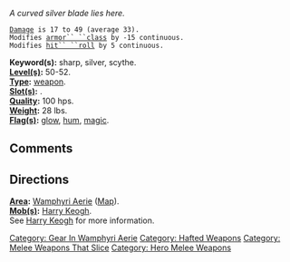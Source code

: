 *A curved silver blade lies here.*

[`Damage`](Melee_Weapon_Values "wikilink")` is 17 to 49 (average 33).`  
`Modifies `[`armor`` ``class`](Armor_Class "wikilink")` by -15 continuous.`  
`Modifies `[`hit`` ``roll`](Hit_Roll "wikilink")` by 5 continuous.`

**Keyword(s):** sharp, silver, scythe.  
**[Level(s)](Object_Level "wikilink"):** 50-52.  
**[Type](:Category:_Object_Types "wikilink"):**
[weapon](:Category:_Melee_Weapons "wikilink").  
**[Slot(s)](Object_Slots "wikilink"):** <wielded>.  
**[Quality](Object_Quality "wikilink"):** 100 hps.  
**[Weight](Object_Weight "wikilink"):** 28 lbs.  
**[Flag(s)](:Category:_Object_Flags "wikilink"):**
[glow](Glow_Flag "wikilink"), [hum](Hum_Flag "wikilink"),
[magic](Magic_Flag "wikilink").  

## Comments

## Directions

**[Area](:Category:_Areas "wikilink"):** [Wamphyri
Aerie](:Category:_Wamphyri_Aerie "wikilink")
([Map](Wamphyri_Aerie_Map "wikilink")).  
**[Mob(s)](:Category:_Mobs "wikilink"):** [Harry
Keogh](Harry_Keogh "wikilink").  
See [Harry Keogh](Harry_Keogh "wikilink") for more information.  

[Category: Gear In Wamphyri
Aerie](Category:_Gear_In_Wamphyri_Aerie "wikilink") [Category: Hafted
Weapons](Category:_Hafted_Weapons "wikilink") [Category: Melee Weapons
That Slice](Category:_Melee_Weapons_That_Slice "wikilink") [Category:
Hero Melee Weapons](Category:_Hero_Melee_Weapons "wikilink")
